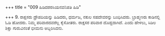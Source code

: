 +++
title = "009 ಹಿಡಿದರರಸಿಯನವನಿಪತಿ ಹಿಡಿ"

+++
9. ರಾಕ್ಷಸರು ದ್ರೌಪದಿಯನ್ನು ಹಿಡಿದರು, ಧರ್ಮಜ, ನಕುಲ ಸಹದೇವರನ್ನು ಬಂಧಿಸಿದರು. ಬ್ರಾಹ್ಮಣರು ಕಾಡಿನಲ್ಲಿ ಓಡಿ ಹೋದರು.  ನಿಮ್ಮ ಪರಿವಾರದವರೆಲ್ಲ ಕೈಸೋತರು. ರಾಕ್ಷಸರ ಪರಿವಾರ ದೊಡ್ಡದಾಗಿದೆ.  ಎಂದು ಹೇಳಲು, ಸಿಡಿಲ ಶಿಕ್ಷಾ ಗುರುವಿನಂತೆ ಭೀಮನು ಅಬ್ಬರಿಸಿದನು.